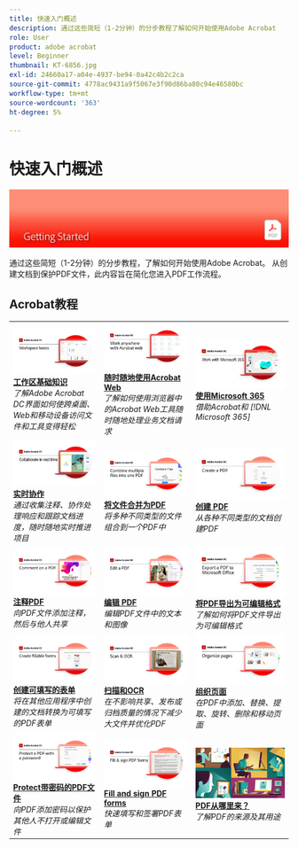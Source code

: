 ```yaml
---
title: 快速入门概述
description: 通过这些简短（1-2分钟）的分步教程了解如何开始使用Adobe Acrobat
role: User
product: adobe acrobat
level: Beginner
thumbnail: KT-6856.jpg
exl-id: 24660a17-a04e-4937-be94-0a42c4b2c2ca
source-git-commit: 4778ac9431a9f5067e3f90d86ba80c94e46580bc
workflow-type: tm+mt
source-wordcount: '363'
ht-degree: 5%

---
```


# 快速入门概述

![Acrobat快速入门图像](../assets/Hero-GettingStarted.png)

通过这些简短（1-2分钟）的分步教程，了解如何开始使用Adobe Acrobat。 从创建文档到保护PDF文件，此内容旨在简化您进入PDF工作流程。

## Acrobat教程

<table style="table-layout:fixed">
<tr>
  <td>
    <a href="get-to-know-the-acrobat-dc-interface.md">
      <img alt="工作区基础知识" src="../assets/Workspace_1280.png" />
    </a>
    <div>
    <a href="get-to-know-the-acrobat-dc-interface.md"><strong>工作区基础知识</strong></a>
    </div>
    <em>了解Adobe Acrobat DC界面如何使跨桌面、Web和移动设备访问文件和工具变得轻松</em>
    <br>
  </td>
  <td>
    <a href="acrobatweb.md">
      <img alt="随时随地使用Acrobat Web" src="../assets/Acrobatweb_1280.png" />
    </a>
    <div>
    <a href="acrobatweb.md"><strong>随时随地使用Acrobat Web</strong></a>
    </div>
    <em>了解如何使用浏览器中的Acrobat Web工具随时随地处理业务文档请求</em>
    <br>
  </td>
  <td>
    <a href="../integrate/integrate-overview.md#microsoft">
      <img alt="使用Microsoft 365" src="../assets/WorkMicrosoft365_1280.png" />
    </a>
    <div>
     <a href="../integrate/integrate-overview.md#microsoft"><strong>使用Microsoft 365</strong></a>
    </div>
    <em>借助Acrobat和 [!DNL Microsoft 365]</em>
    <br>
  </td>
</tr>
<tr>
   <td>
    <a href="collaborate.md">
      <img alt="实时协作" src="../assets/Collaborate_1280.png" />
    </a>
    <div>
     <a href="collaborate.md"><strong>实时协作</strong></a>
    </div>
    <em>通过收集注释、协作处理响应和跟踪文档进度，随时随地实时推进项目</em>
    <br>
  </td>
  <td>
    <a href="combine-to-pdf.md">
      <img alt="Combine Files到PDF" src="../assets/Combine.jpg" />
    </a>
    <div>
     <a href="combine-to-pdf.md"><strong>将文件合并为PDF</strong></a>
    </div>
    <em>将多种不同类型的文件组合到一个PDF中</em>
    <br>
  </td>
  <td>
    <a href="create-pdf.md">
      <img alt="创建PDF文件" src="../assets/Create.jpg" />
    </a>
    <div>
    <a href="create-pdf.md"><strong>创建 PDF</strong></a>
    </div>
    <em>从各种不同类型的文档创建PDF</em>
    <br>
  </td>
</tr>
<tr>
  <td>
    <a href="comment-on-pdf-files.md">
      <img alt="对Acrobat DC中的PDF文件添加注释" src="../assets/Comment.jpg" />
    </a>
    <div>
    <a href="comment-on-pdf-files.md"><strong>注释PDF</strong></a>
    </div>
    <em>向PDF文件添加注释，然后与他人共享</em>
    <br>
  </td>
  <td>
    <a href="edit-pdf.md">
      <img alt="在Acrobat DC中编辑PDF" src="../assets/Edit.jpg" />
    </a>
    <div>
    <a href="edit-pdf.md"><strong>编辑 PDF</strong></a>
    </div>
    <em>编辑PDF文件中的文本和图像</em>
    <br>
  </td>
   <td>
    <a href="export-pdf.md">
      <img alt="将PDF导出为可编辑格式" src="../assets/Export.jpg" />
    </a>
    <div>
    <a href="export-pdf.md"><strong>将PDF导出为可编辑格式</strong></a>
    </div>
    <em>了解如何将PDF文件导出为可编辑格式</em>
    <br>
  </td>
</tr>
<tr>
  <td>
    <a href="create-fillable-forms.md">
      <img alt="创建可填写的表单" src="../assets/Form.jpg" />
    </a>
    <div>
    <a href="create-fillable-forms.md"><strong>创建可填写的表单</strong></a>
    </div>
    <em>将在其他应用程序中创建的文档转换为可填写的PDF表单</em>
    <br>
  </td>
  <td>
    <a href="scan-and-ocr.md">
      <img alt="扫描和OCR" src="../assets/Scan.jpg" />
    </a>
    <div>
    <a href="scan-and-ocr.md"><strong>扫描和OCR</strong></a>
    </div>
    <em>在不影响共享、发布或归档质量的情况下减少大文件并优化PDF</em>
    <br>
  </td>
  <td>
    <a href="organize.md">
      <img alt="组织页面" src="../assets/Organize.jpg" />
    </a>
    <div>
    <a href="organize.md"><strong>组织页面</strong></a>
    </div>
    <em>在PDF中添加、替换、提取、旋转、删除和移动页面</em>
    <br>
  </td>
</tr>
<tr>
  <td>
    <a href="password-protect.md">
      <img alt="Protect带密码的PDF文件" src="../assets/Protect.jpg" />
    </a>
    <div>
    <a href="password-protect.md"><strong>Protect带密码的PDF文件</strong></a>
    </div>
    <em>向PDF添加密码以保护其他人不打开或编辑文件</em>
    <br>
  </td>
  <td>
    <a href="fill-and-sign.md">
      <img alt="填写和签名PDF表单" src="../assets/FillSign.jpg" />
    </a>
    <div>
    <a href="fill-and-sign.md"><strong>Fill and sign PDF forms</strong></a>
    </div>
    <em>快速填写和签署PDF表单</em>
    <br>
  </td>
  <td>
    <a href="where-do-pdfs-come-from.md">
      <img alt="PDF从哪里来？" src="../assets/WherePDFs.jpg" />
    </a>
    <div>
    <a href="where-do-pdfs-come-from.md"><strong>PDF从哪里来？</strong></a>
    </div>
    <em>了解PDF的来源及其用途</em>
    <br>
  </td>
</tr>
</table>
